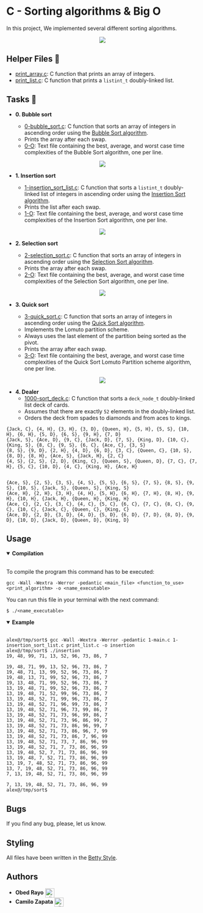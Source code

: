 # C - Sorting algorithms & Big O

In this project, We implemented several different sorting algorithms.

<p align="center">
 <img src= "https://s3.eu-west-3.amazonaws.com/hbtn.intranet.project.files/holbertonschool-low_level_programming/248/willy-wonka.png">
 
 ## Helper Files :raised_hands:

- [print_array.c](./print_array.c): C function that prints an array of integers.
- [print_list.c](./print_list.c): C function that prints a `listint_t` doubly-linked list.

## Tasks :page_with_curl:

- **0. Bubble sort**

  - [0-bubble_sort.c](./0-bubble_sort.c): C function that sorts an array of integers in ascending order using the [Bubble Sort algorithm](https://en.wikipedia.org/wiki/Bubble_sort).
  - Prints the array after each swap.
  - [0-O](./0-O): Text file containing the best, average, and worst case time complexities of the Bubble Sort algorithm, one per line.
  
 <p align="center">
 <img src= "https://upload.wikimedia.org/wikipedia/commons/c/c8/Bubble-sort-example-300px.gif">
  
- **1. Insertion sort**

  - [1-insertion_sort_list.c](./1-insertion_sort_list.c): C function that sorts a `listint_t` doubly-linked list of integers in ascending order using the
    [Insertion Sort algorithm](https://en.wikipedia.org/wiki/Insertion_sort).
  - Prints the list after each swap.
  - [1-O](./1-O): Text file containing the best, average, and worst case time complexities of the Insertion Sort algorithm, one per line.

<p align="center">
<img src= "https://upload.wikimedia.org/wikipedia/commons/0/0f/Insertion-sort-example-300px.gif">

- **2. Selection sort**

  - [2-selection_sort.c](./2-selection_sort.c): C function that sorts an array of integers in ascending order using the [Selection Sort algorithm](https://en.wikipedia.org/wiki/Selection_sort).
  - Prints the array after each swap.
  - [2-O](./2-O): Text file containing the best, average, and worst case time complexities of the Selection Sort algorithm, one per line.
  
<p align="center">
<img src= "https://upload.wikimedia.org/wikipedia/commons/9/94/Selection-Sort-Animation.gif">

- **3. Quick sort**

  - [3-quick_sort.c](./3-quick_sort.c): C function that sorts an array of integers in ascending order using the [Quick Sort algorithm](https://en.wikipedia.org/wiki/Quicksort).
  - Implements the Lomuto partition scheme.
  - Always uses the last element of the partition being sorted as the pivot.
  - Prints the array after each swap.
  - [3-O](./3-O): Text file containing the best, average, and worst case time complexities of the Quick Sort Lomuto Partition scheme algorithm, one per line.
  
<p align="center">
<img src= "https://upload.wikimedia.org/wikipedia/commons/6/6a/Sorting_quicksort_anim.gif">

- **4. Dealer**
  - [1000-sort_deck.c](./1000-sort_deck.c): C function that sorts a `deck_node_t` doubly-linked list deck of cards.
  - Assumes that there are exactly `52` elements in the doubly-linked list.
  - Orders the deck from spades to diamonds and from aces to kings.
```
{Jack, C}, {4, H}, {3, H}, {3, D}, {Queen, H}, {5, H}, {5, S}, {10, H}, {6, H}, {5, D}, {6, S}, {9, H}, {7, D}
{Jack, S}, {Ace, D}, {9, C}, {Jack, D}, {7, S}, {King, D}, {10, C}, {King, S}, {8, C}, {9, S}, {6, C}, {Ace, C}, {3, S}
{8, S}, {9, D}, {2, H}, {4, D}, {6, D}, {3, C}, {Queen, C}, {10, S}, {8, D}, {8, H}, {Ace, S}, {Jack, H}, {2, C}
{4, S}, {2, S}, {2, D}, {King, C}, {Queen, S}, {Queen, D}, {7, C}, {7, H}, {5, C}, {10, D}, {4, C}, {King, H}, {Ace, H}


{Ace, S}, {2, S}, {3, S}, {4, S}, {5, S}, {6, S}, {7, S}, {8, S}, {9, S}, {10, S}, {Jack, S}, {Queen, S}, {King, S}
{Ace, H}, {2, H}, {3, H}, {4, H}, {5, H}, {6, H}, {7, H}, {8, H}, {9, H}, {10, H}, {Jack, H}, {Queen, H}, {King, H}
{Ace, C}, {2, C}, {3, C}, {4, C}, {5, C}, {6, C}, {7, C}, {8, C}, {9, C}, {10, C}, {Jack, C}, {Queen, C}, {King, C}
{Ace, D}, {2, D}, {3, D}, {4, D}, {5, D}, {6, D}, {7, D}, {8, D}, {9, D}, {10, D}, {Jack, D}, {Queen, D}, {King, D}
```
## Usage

<details open>
<summary> <strong> Compilation </strong> </summary>

<br>

To compile the program this command has to be executed:
```
gcc -Wall -Wextra -Werror -pedantic <main_file> <function_to_use> <print_algorithm> -o <name_executable>
```
You can run this file in your terminal with the next command:
```
$ ./<name_executable>
```
</details>

<details open>
<summary> <strong> Example </strong> </summary>

<br>
 
```
alex@/tmp/sort$ gcc -Wall -Wextra -Werror -pedantic 1-main.c 1-insertion_sort_list.c print_list.c -o insertion
alex@/tmp/sort$ ./insertion
19, 48, 99, 71, 13, 52, 96, 73, 86, 7

19, 48, 71, 99, 13, 52, 96, 73, 86, 7
19, 48, 71, 13, 99, 52, 96, 73, 86, 7
19, 48, 13, 71, 99, 52, 96, 73, 86, 7
19, 13, 48, 71, 99, 52, 96, 73, 86, 7
13, 19, 48, 71, 99, 52, 96, 73, 86, 7
13, 19, 48, 71, 52, 99, 96, 73, 86, 7
13, 19, 48, 52, 71, 99, 96, 73, 86, 7
13, 19, 48, 52, 71, 96, 99, 73, 86, 7
13, 19, 48, 52, 71, 96, 73, 99, 86, 7
13, 19, 48, 52, 71, 73, 96, 99, 86, 7
13, 19, 48, 52, 71, 73, 96, 86, 99, 7
13, 19, 48, 52, 71, 73, 86, 96, 99, 7
13, 19, 48, 52, 71, 73, 86, 96, 7, 99
13, 19, 48, 52, 71, 73, 86, 7, 96, 99
13, 19, 48, 52, 71, 73, 7, 86, 96, 99
13, 19, 48, 52, 71, 7, 73, 86, 96, 99
13, 19, 48, 52, 7, 71, 73, 86, 96, 99
13, 19, 48, 7, 52, 71, 73, 86, 96, 99
13, 19, 7, 48, 52, 71, 73, 86, 96, 99
13, 7, 19, 48, 52, 71, 73, 86, 96, 99
7, 13, 19, 48, 52, 71, 73, 86, 96, 99

7, 13, 19, 48, 52, 71, 73, 86, 96, 99
alex@/tmp/sort$
```
</details>

## Bugs
If you find any bug, please, let us know.

## Styling
All files have been written in the [Betty Style](https://github.com/hs-hq/Betty).

## Authors
* **Obed Rayo** <a href="https://github.com/ObedRav" rel="nofollow"><img align="center" alt="github" src="https://www.vectorlogo.zone/logos/github/github-tile.svg" height="24" /></a>
* **Camilo Zapata** <a href="https://github.com/ZapataCamilo" rel="nofollow"><img align="center" alt="github" src="https://www.vectorlogo.zone/logos/github/github-tile.svg" height="24" /></a>
